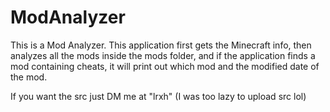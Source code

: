 # ModAnalyzer
This is a Mod Analyzer. This application first gets the Minecraft info, then analyzes all the mods inside the mods folder, and if the application finds a mod containing cheats, it will print out which mod and the modified date of the mod.

If you want the src just DM me at "lrxh" (I was too lazy to upload src lol)
